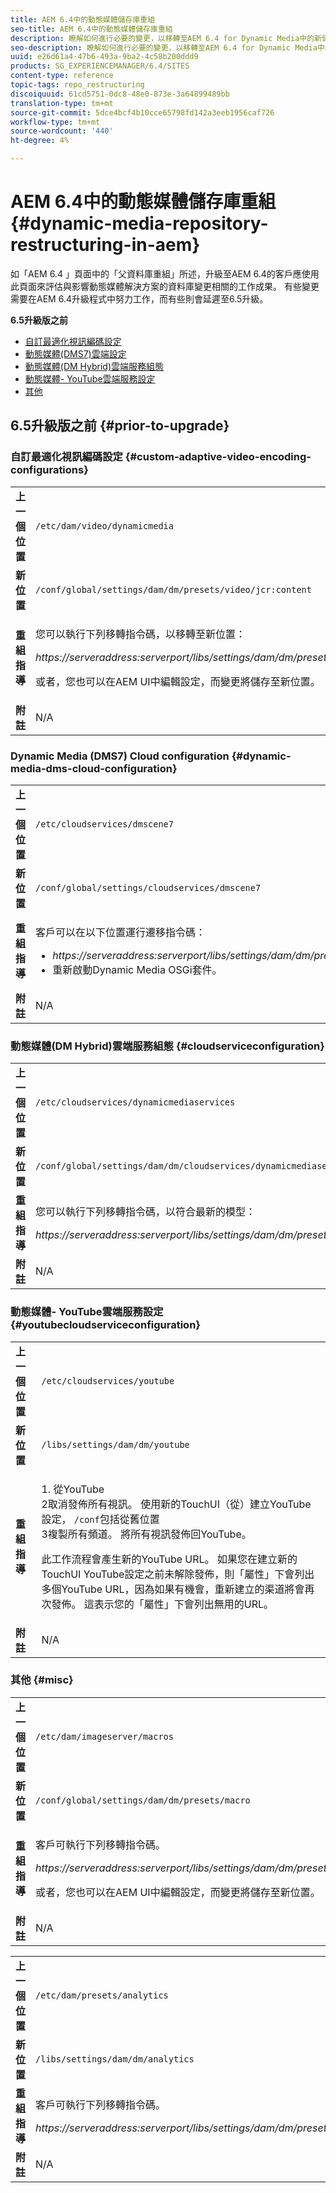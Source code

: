 ```yaml
---
title: AEM 6.4中的動態媒體儲存庫重組
seo-title: AEM 6.4中的動態媒體儲存庫重組
description: 瞭解如何進行必要的變更，以移轉至AEM 6.4 for Dynamic Media中的新儲存庫結構。
seo-description: 瞭解如何進行必要的變更，以移轉至AEM 6.4 for Dynamic Media中的新儲存庫結構。
uuid: e26d61a4-47b6-493a-9ba2-4c58b200ddd9
products: SG_EXPERIENCEMANAGER/6.4/SITES
content-type: reference
topic-tags: repo_restructuring
discoiquuid: 61cd5751-0dc8-48e0-873e-3a64899489bb
translation-type: tm+mt
source-git-commit: 5dce4bcf4b10cce65798fd142a3eeb1956caf726
workflow-type: tm+mt
source-wordcount: '440'
ht-degree: 4%

---
```



# AEM 6.4中的動態媒體儲存庫重組{#dynamic-media-repository-restructuring-in-aem}

如「AEM 6.4 [](/help/sites-deploying/repository-restructuring.md) 」頁面中的「父資料庫重組」所述，升級至AEM 6.4的客戶應使用此頁面來評估與影響動態媒體解決方案的資料庫變更相關的工作成果。 有些變更需要在AEM 6.4升級程式中努力工作，而有些則會延遲至6.5升級。

**6.5升級版之前**

* [自訂最適化視訊編碼設定](/help/sites-deploying/dynamicmedia-repository-restructuring-in-aem-6-4.md#custom-adaptive-video-encoding-configurations)
* [動態媒體(DMS7)雲端設定](/help/sites-deploying/dynamicmedia-repository-restructuring-in-aem-6-4.md#dynamic-media-dms-cloud-configuration)
* [動態媒體(DM Hybrid)雲端服務組態](/help/sites-deploying/dynamicmedia-repository-restructuring-in-aem-6-4.md#cloudserviceconfiguration)
* [動態媒體- YouTube雲端服務設定](/help/sites-deploying/dynamicmedia-repository-restructuring-in-aem-6-4.md#youtubecloudserviceconfiguration)
* [其他](/help/sites-deploying/dynamicmedia-repository-restructuring-in-aem-6-4.md#misc)

## 6.5升級版之前 {#prior-to-upgrade}

### 自訂最適化視訊編碼設定  {#custom-adaptive-video-encoding-configurations}

<table> 
 <tbody>
  <tr>
   <td><strong>上一個位置</strong></td> 
   <td><code>/etc/dam/video/dynamicmedia</code></td> 
  </tr>
  <tr>
   <td><strong>新位置</strong></td> 
   <td><code>/conf/global/settings/dam/dm/presets/video/jcr:content</code></td> 
  </tr>
  <tr>
   <td><strong>重組指導</strong></td> 
   <td><p>您可以執行下列移轉指令碼，以移轉至新位置：</p> <p><em>https://serveraddress:serverport/libs/settings/dam/dm/presets.migratedmcontent.json</em></p> <p>或者，您也可以在AEM UI中編輯設定，而變更將儲存至新位置。</p> </td> 
  </tr>
  <tr>
   <td><strong>附註</strong></td> 
   <td>N/A<br /> </td> 
  </tr>
 </tbody>
</table>

### Dynamic Media (DMS7) Cloud configuration {#dynamic-media-dms-cloud-configuration}

<table> 
 <tbody>
  <tr>
   <td><strong>上一個位置</strong></td> 
   <td><code>/etc/cloudservices/dmscene7</code></td> 
  </tr>
  <tr>
   <td><strong>新位置</strong></td> 
   <td><code>/conf/global/settings/cloudservices/dmscene7</code></td> 
  </tr>
  <tr>
   <td><strong>重組指導</strong></td> 
   <td><p>客戶可以在以下位置運行遷移指令碼：<br /> </p> 
    <ul> 
     <li><em>https://serveraddress:serverport/libs/settings/dam/dm/presets.migratedmcontent.json</em></li> 
     <li>重新啟動Dynamic Media OSGi套件。</li> 
    </ul> </td> 
  </tr>
  <tr>
   <td><strong>附註</strong></td> 
   <td>N/A</td> 
  </tr>
 </tbody>
</table>

### 動態媒體(DM Hybrid)雲端服務組態 {#cloudserviceconfiguration}

<table> 
 <tbody>
  <tr>
   <td><strong>上一個位置</strong></td> 
   <td><code>/etc/cloudservices/dynamicmediaservices</code></td> 
  </tr>
  <tr>
   <td><strong>新位置</strong></td> 
   <td><code>/conf/global/settings/dam/dm/cloudservices/dynamicmediaservices</code></td> 
  </tr>
  <tr>
   <td><strong>重組指導</strong></td> 
   <td><p>您可以執行下列移轉指令碼，以符合最新的模型：</p> <p><em>https://serveraddress:serverport/libs/settings/dam/dm/presets.migratedmcontent.jso</em></p> </td> 
  </tr>
  <tr>
   <td><strong>附註</strong></td> 
   <td>N/A<br /> </td> 
  </tr>
 </tbody>
</table>

### 動態媒體- YouTube雲端服務設定  {#youtubecloudserviceconfiguration}

<table> 
 <tbody>
  <tr>
   <td><strong>上一個位置</strong></td> 
   <td><code>/etc/cloudservices/youtube</code></td> 
  </tr>
  <tr>
   <td><strong>新位置</strong></td> 
   <td><code>/libs/settings/dam/dm/youtube</code></td> 
  </tr>
  <tr>
   <td><strong>重組指導</strong></td> 
   <td><p>1. 從YouTube<br /> 2取消發佈所有視訊。 使用新的TouchUI（從）建立YouTube設定， <code>/conf</code>包括從舊位置<br /> 3複製所有頻道。 將所有視訊發佈回YouTube。</p> <p>此工作流程會產生新的YouTube URL。 如果您在建立新的TouchUI YouTube設定之前未解除發佈，則「屬性」下會列出多個YouTube URL，因為如果有機會，重新建立的渠道將會再次發佈。 這表示您的「屬性」下會列出無用的URL。</p> </td> 
  </tr>
  <tr>
   <td><strong>附註</strong></td> 
   <td>N/A<br /> </td> 
  </tr>
 </tbody>
</table>

### 其他 {#misc}

<table> 
 <tbody>
  <tr>
   <td><strong>上一個位置</strong></td> 
   <td><code>/etc/dam/imageserver/macros</code></td> 
  </tr>
  <tr>
   <td><strong>新位置</strong></td> 
   <td><code>/conf/global/settings/dam/dm/presets/macro</code></td> 
  </tr>
  <tr>
   <td><strong>重組指導</strong></td> 
   <td><p>客戶可執行下列移轉指令碼。</p> <p><em>https://serveraddress:serverport/libs/settings/dam/dm/presets.migratedmcontent.json</em></p> <p>或者，您也可以在AEM UI中編輯設定，而變更將儲存至新位置。</p> </td> 
  </tr>
  <tr>
   <td><strong>附註</strong></td> 
   <td>N/A</td> 
  </tr>
 </tbody>
</table>

<table> 
 <tbody>
  <tr>
   <td><strong>上一個位置</strong></td> 
   <td><code>/etc/dam/presets/analytics</code></td> 
  </tr>
  <tr>
   <td><strong>新位置</strong></td> 
   <td><code>/libs/settings/dam/dm/analytics</code></td> 
  </tr>
  <tr>
   <td><strong>重組指導</strong></td> 
   <td><p>客戶可執行下列移轉指令碼。</p> <p><em>https://serveraddress:serverport/libs/settings/dam/dm/presets.migratedmcontent.json</em></p> </td> 
  </tr>
  <tr>
   <td><strong>附註</strong></td> 
   <td>N/A</td> 
  </tr>
 </tbody>
</table>


